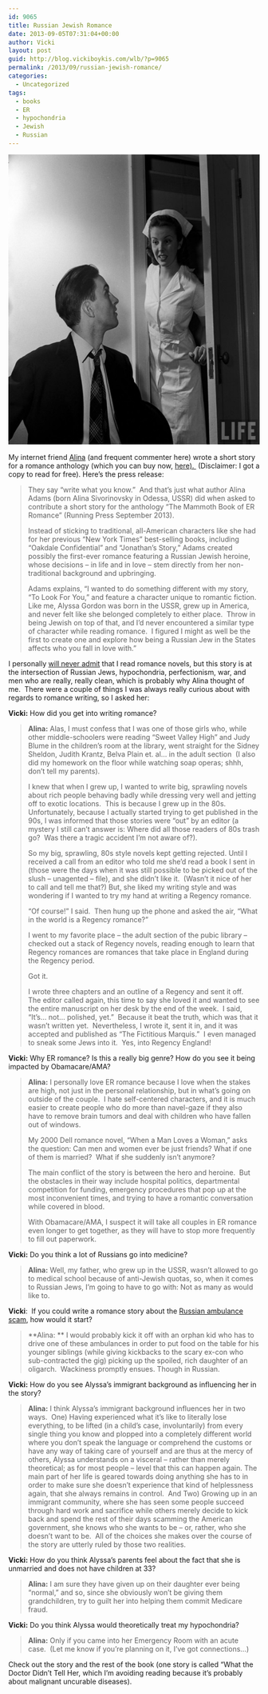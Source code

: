 ```yaml
---
id: 9065
title: Russian Jewish Romance
date: 2013-09-05T07:31:04+00:00
author: Vicki
layout: post
guid: http://blog.vickiboykis.com/wlb/?p=9065
permalink: /2013/09/russian-jewish-romance/
categories:
  - Uncategorized
tags:
  - books
  - ER
  - hypochondria
  - Jewish
  - Russian
---
```

[<img class="aligncenter size-medium wp-image-9072" alt="12f84129ab79a883_large" src="https://raw.githubusercontent.com/veekaybee/wlb/gh-pages/assets/images/2013/09/12f84129ab79a883_large-580x580.jpg" width="580" height="580" />](https://raw.githubusercontent.com/veekaybee/wlb/gh-pages/assets/images/2013/09/12f84129ab79a883_large.jpg)

My internet friend <a href="http://www.alinaadams.com/" target="_blank">Alina</a> (and frequent commenter here) wrote a short story for a romance anthology (which you can buy now, <a href="http://www.amazon.com/The-Mammoth-Book-ER-Romance/dp/0762448113" target="_blank">here). </a> (Disclaimer: I got a copy to read for free). Here&#8217;s the press release:

> They say &#8220;write what you know.&#8221;  And that&#8217;s just what author Alina Adams (born Alina Sivorinovsky in Odessa, USSR) did when asked to contribute a short story for the anthology &#8220;The Mammoth Book of ER Romance&#8221; (Running Press September 2013).
> 
> Instead of sticking to traditional, all-American characters like she had for her previous &#8220;New York Times&#8221; best-selling books, including &#8220;Oakdale Confidential&#8221; and &#8220;Jonathan&#8217;s Story,&#8221; Adams created possibly the first-ever romance featuring a Russian Jewish heroine, whose decisions &#8211; in life and in love &#8211; stem directly from her non-traditional background and upbringing.
> 
> Adams explains, &#8220;I wanted to do something different with my story, &#8220;To Look For You,&#8221; and feature a character unique to romantic fiction.  Like me, Alyssa Gordon was born in the USSR, grew up in America, and never felt like she belonged completely to either place.  Throw in being Jewish on top of that, and I&#8217;d never encountered a similar type of character while reading romance.  I figured I might as well be the first to create one and explore how being a Russian Jew in the States affects who you fall in love with.&#8221;

I personally <a href="http://blog.vickiboykis.com/wlb/2012/01/a-guest-post-about-outlander-by-diana-gabaldon/" target="_blank">will never admit</a> that I read romance novels, but this story is at the intersection of Russian Jews, hypochondria, perfectionism, war, and men who are really, really clean, which is probably why Alina thought of me.  There were a couple of things I was always really curious about with regards to romance writing, so I asked her:

<!--more-->

**Vicki:** How did you get into writing romance?

> **Alina:** Alas, I must confess that I was one of those girls who, while other middle-schoolers were reading &#8220;Sweet Valley High&#8221; and Judy Blume in the children&#8217;s room at the library, went straight for the Sidney Sheldon, Judith Krantz, Belva Plain et. al&#8230; in the adult section  (I also did my homework on the floor while watching soap operas; shhh, don&#8217;t tell my parents).
> 
> I knew that when I grew up, I wanted to write big, sprawling novels about rich people behaving badly while dressing very well and jetting off to exotic locations.  This is because I grew up in the 80s. Unfortunately, because I actually started trying to get published in the 90s, I was informed that those stories were &#8220;out&#8221; by an editor (a mystery I still can&#8217;t answer is: Where did all those readers of 80s trash go?  Was there a tragic accident I&#8217;m not aware of?).
> 
> So my big, sprawling, 80s style novels kept getting rejected. Until I received a call from an editor who told me she&#8217;d read a book I sent in (those were the days when it was still possible to be picked out of the slush &#8211; unagented &#8211; file), and she didn&#8217;t like it.  (Wasn&#8217;t it nice of her to call and tell me that?) But, she liked my writing style and was wondering if I wanted to try my hand at writing a Regency romance.
> 
> &#8220;Of course!&#8221; I said.  Then hung up the phone and asked the air, &#8220;What in the world is a Regency romance?&#8221;
> 
> I went to my favorite place &#8211; the adult section of the pubic library &#8211; checked out a stack of Regency novels, reading enough to learn that Regency romances are romances that take place in England during the Regency period.
> 
> Got it.
> 
> I wrote three chapters and an outline of a Regency and sent it off.  The editor called again, this time to say she loved it and wanted to see the entire manuscript on her desk by the end of the week.  I said, &#8220;It&#8217;s&#8230; not&#8230; polished, yet.&#8221;  Because it beat the truth, which was that it wasn&#8217;t written yet.  Nevertheless, I wrote it, sent it in, and it was accepted and published as &#8220;The Fictitious Marquis.&#8221;  I even managed to sneak some Jews into it.  Yes, into Regency England!

**Vicki:** Why ER romance? Is this a really big genre? How do you see it being impacted by Obamacare/AMA?

> **Alina:** I personally love ER romance because I love when the stakes are high, not just in the personal relationship, but in what&#8217;s going on outside of the couple.  I hate self-centered characters, and it is much easier to create people who do more than navel-gaze if they also have to remove brain tumors and deal with children who have fallen out of windows.
> 
> My 2000 Dell romance novel, &#8220;When a Man Loves a Woman,&#8221; asks the question: Can men and women ever be just friends? What if one of them is married?  What if she suddenly isn&#8217;t anymore?
> 
> The main conflict of the story is between the hero and heroine.  But the obstacles in their way include hospital politics, departmental competition for funding, emergency procedures that pop up at the most inconvenient times, and trying to have a romantic conversation while covered in blood.
> 
> With Obamacare/AMA, I suspect it will take all couples in ER romance even longer to get together, as they will have to stop more frequently to fill out paperwork.

**Vicki:** Do you think a lot of Russians go into medicine?

> **Alina:** Well, my father, who grew up in the USSR, wasn&#8217;t allowed to go to medical school because of anti-Jewish quotas, so, when it comes to Russian Jews, I&#8217;m going to have to go with: Not as many as would like to.

**Vicki**:  If you could write a romance story about the <a href="http://blog.vickiboykis.com/wlb/2011/04/a-guide-to-questionable-russian-careers-or-seryozha-that-guy-with-the-ambulance/" target="_blank">Russian ambulance scam</a>, how would it start?

> **Alina: ** I would probably kick it off with an orphan kid who has to drive one of these ambulances in order to put food on the table for his younger siblings (while giving kickbacks to the scary ex-con who sub-contracted the gig) picking up the spoiled, rich daughter of an oligarch.  Wackiness promptly ensues. Though in Russian.

**Vicki:** How do you see Alyssa&#8217;s immigrant background as influencing her in the story?

> **Alina:** I think Alyssa&#8217;s immigrant background influences her in two ways.  One) Having experienced what it&#8217;s like to literally lose everything, to be lifted (in a child&#8217;s case, involuntarily) from every single thing you know and plopped into a completely different world where you don&#8217;t speak the language or comprehend the customs or have any way of taking care of yourself and are thus at the mercy of others, Alyssa understands on a visceral &#8211; rather than merely theoretical; as for most people &#8211; level that this can happen again. The main part of her life is geared towards doing anything she has to in order to make sure she doesn&#8217;t experience that kind of helplessness again, that she always remains in control.  And Two) Growing up in an immigrant community, where she has seen some people succeed through hard work and sacrifice while others merely decide to kick back and spend the rest of their days scamming the American government, she knows who she wants to be &#8211; or, rather, who she doesn&#8217;t want to be.  All of the choices she makes over the course of the story are utterly ruled by those two realities.

**Vicki:** How do you think Alyssa&#8217;s parents feel about the fact that she is unmarried and does not have children at 33?

> **Alina:** I am sure they have given up on their daughter ever being &#8220;normal,&#8221; and so, since she obviously won&#8217;t be giving them grandchildren, try to guilt her into helping them commit Medicare fraud.

**Vicki:** Do you think Alyssa would theoretically treat my hypochondria?

> **Alina:** Only if you came into her Emergency Room with an acute case.  (Let me know if you&#8217;re planning on it, I&#8217;ve got connections&#8230;)

Check out the story and the rest of the book (one story is called &#8220;What the Doctor Didn&#8217;t Tell Her, which I&#8217;m avoiding reading because it&#8217;s probably about malignant uncurable diseases).
